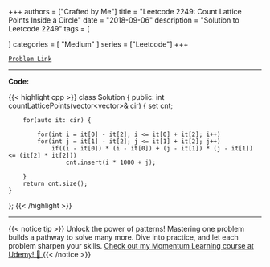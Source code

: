 
+++
authors = ["Crafted by Me"]
title = "Leetcode 2249: Count Lattice Points Inside a Circle"
date = "2018-09-06"
description = "Solution to Leetcode 2249"
tags = [
    
]
categories = [
    "Medium"
]
series = ["Leetcode"]
+++



[`Problem Link`](https://leetcode.com/problems/count-lattice-points-inside-a-circle/description/)

---

**Code:**

{{< highlight cpp >}}
class Solution {
public:
    int countLatticePoints(vector<vector<int>>& cir) {
        set<int> cnt;
        
        for(auto it: cir) {
            
            for(int i = it[0] - it[2]; i <= it[0] + it[2]; i++)
            for(int j = it[1] - it[2]; j <= it[1] + it[2]; j++)                
                if((i - it[0]) * (i - it[0]) + (j - it[1]) * (j - it[1]) <= (it[2] * it[2]))
                    cnt.insert(i * 1000 + j);
            
        }
        return cnt.size();
    }
};
{{< /highlight >}}


---


{{< notice tip >}}
Unlock the power of patterns! Mastering one problem builds a pathway to solve many more. Dive into practice, and let each problem sharpen your skills. [Check out my Momentum Learning course at Udemy! 🚀 ](https://www.udemy.com/course/algorithms-and-data-structures-in-cpp/)
{{< /notice >}}

